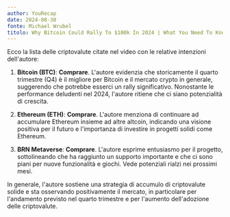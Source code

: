 ```yaml
---
author: YouRecap
date: 2024-08-30
fonte: Michael Wrubel
titolo: Why Bitcoin Could Rally To $100k In 2024 | What You Need To Know
---
```


Ecco la lista delle criptovalute citate nel video con le relative intenzioni dell'autore:

1. **Bitcoin (BTC)**: **Comprare**. L'autore evidenzia che storicamente il quarto trimestre (Q4) è il migliore per Bitcoin e il mercato crypto in generale, suggerendo che potrebbe esserci un rally significativo. Nonostante le performance deludenti nel 2024, l'autore ritiene che ci siano potenzialità di crescita.

2. **Ethereum (ETH)**: **Comprare**. L'autore menziona di continuare ad accumulare Ethereum insieme ad altre altcoin, indicando una visione positiva per il futuro e l'importanza di investire in progetti solidi come Ethereum.

3. **BRN Metaverse**: **Comprare**. L'autore esprime entusiasmo per il progetto, sottolineando che ha raggiunto un supporto importante e che ci sono piani per nuove funzionalità e giochi. Vede potenziali rialzi nei prossimi mesi.

In generale, l'autore sostiene una strategia di accumulo di criptovalute solide e sta osservando positivamente il mercato, in particolare per l'andamento previsto nel quarto trimestre e per l'aumento dell'adozione delle criptovalute.
